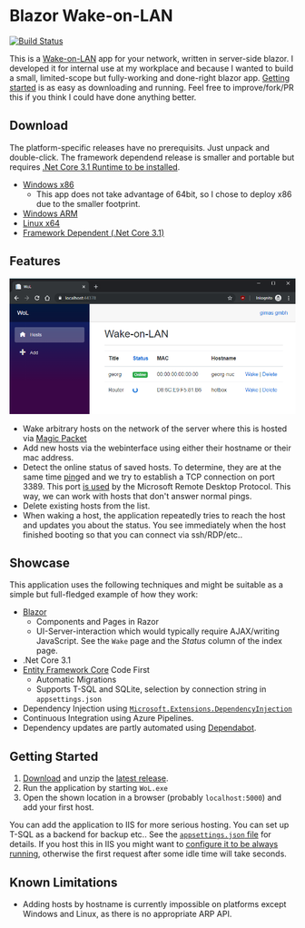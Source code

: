 # Blazor Wake-on-LAN

[![Build Status](https://dev.azure.com/georg-jung/BlazorWoL/_apis/build/status/georg-jung.BlazorWoL?branchName=master)](https://dev.azure.com/georg-jung/BlazorWoL/_build/latest?definitionId=1&branchName=master)

This is a [Wake-on-LAN](https://en.wikipedia.org/wiki/Wake-on-LAN) app for your network, written in server-side blazor. I developed it for internal use at my workplace and because I wanted to build a small, limited-scope but fully-working and done-right blazor app. [Getting started](#getting-started) is as easy as downloading and running. Feel free to improve/fork/PR this if you think I could have done anything better.

## Download

The platform-specific releases have no prerequisits. Just unpack and double-click. The framework dependend release is smaller and portable but requires [.Net Core 3.1 Runtime to be installed](https://dotnet.microsoft.com/download/dotnet-core).

* [Windows x86](https://github.com/georg-jung/BlazorWoL/releases/latest/download/win-x86.zip)
  * This app does not take advantage of 64bit, so I chose to deploy x86 due to the smaller footprint.
* [Windows ARM](https://github.com/georg-jung/BlazorWoL/releases/latest/download/win-arm.zip)
* [Linux x64](https://github.com/georg-jung/BlazorWoL/releases/latest/download/linux-x64.zip)
* [Framework Dependent (.Net Core 3.1)](https://github.com/georg-jung/BlazorWoL/releases/latest/download/fdd.zip)

## Features

![Screenshot](screenshot-01-index.png)

* Wake arbitrary hosts on the network of the server where this is hosted via [Magic Packet](https://superuser.com/a/1066637)
* Add new hosts via the webinterface using either their hostname or their mac address.
* Detect the online status of saved hosts. To determine, they are at the same time [ping](https://en.wikipedia.org/wiki/Ping_(networking_utility))ed and we try to establish a TCP connection on port 3389. This port [is used](https://serverfault.com/a/12006) by the Microsoft Remote Desktop Protocol. This way, we can work with hosts that don't answer normal pings.
* Delete existing hosts from the list.
* When waking a host, the application repeatedly tries to reach the host and updates you about the status. You see immediately when the host finished booting so that you can connect via ssh/RDP/etc..

## Showcase

This application uses the following techniques and might be suitable as a simple but full-fledged example of how they work:

* [Blazor](https://dotnet.microsoft.com/apps/aspnet/web-apps/blazor)
  * Components and Pages in Razor
  * UI-Server-interaction which would typically require AJAX/writing JavaScript. See the `Wake` page and the *Status* column of the index page.
* .Net Core 3.1
* [Entity Framework Core](https://docs.microsoft.com/en-us/ef/core/) Code First
  * Automatic Migrations
  * Supports T-SQL and SQLite, selection by connection string in `appsettings.json`
* Dependency Injection using [`Microsoft.Extensions.DependencyInjection`](https://www.nuget.org/packages/Microsoft.Extensions.DependencyInjection/)
* Continuous Integration using Azure Pipelines.
* Dependency updates are partly automated using [Dependabot](https://dependabot.com/).

## Getting Started

1. [Download](#download) and unzip the [latest release](https://github.com/georg-jung/BlazorWoL/releases/latest/).
2. Run the application by starting `WoL.exe`
3. Open the shown location in a browser (probably `localhost:5000`) and add your first host.

You can add the application to IIS for more serious hosting. You can set up T-SQL as a backend for backup etc.. See the [`appsettings.json` file](WoL/appsettings.json) for details. If you host this in IIS you might want to [configure it to be always running](https://serverfault.com/a/823531), otherwise the first request after some idle time will take seconds.

## Known Limitations

* Adding hosts by hostname is currently impossible on platforms except Windows and Linux, as there is no appropriate ARP API.